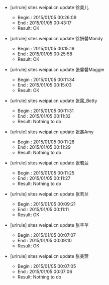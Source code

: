 * [urlrule] sites weipai.cn update 徐美儿

    * Begin : 2015/01/05 00:26:09
    * End   : 2015/01/05 00:43:17
    * Result: OK

* [urlrule] sites weipai.cn update 徐妍馨Mandy

    * Begin : 2015/01/05 00:15:16
    * End   : 2015/01/05 00:25:58
    * Result: OK

* [urlrule] sites weipai.cn update 张馨馨Maggie

    * Begin : 2015/01/05 00:11:34
    * End   : 2015/01/05 00:15:03
    * Result: OK

* [urlrule] sites weipai.cn update 张露_Betty

    * Begin : 2015/01/05 00:11:31
    * End   : 2015/01/05 00:11:32
    * Result: Nothing to do

* [urlrule] sites weipai.cn update 张鑫Amy

    * Begin : 2015/01/05 00:11:28
    * End   : 2015/01/05 00:11:29
    * Result: Nothing to do

* [urlrule] sites weipai.cn update 张若兰

    * Begin : 2015/01/05 00:11:25
    * End   : 2015/01/05 00:11:27
    * Result: Nothing to do

* [urlrule] sites weipai.cn update 张若兰

    * Begin : 2015/01/05 00:09:21
    * End   : 2015/01/05 00:11:11
    * Result: OK

* [urlrule] sites weipai.cn update 张芊芊

    * Begin : 2015/01/05 00:07:07
    * End   : 2015/01/05 00:09:10
    * Result: OK

* [urlrule] sites weipai.cn update 张美荧

    * Begin : 2015/01/05 00:07:05
    * End   : 2015/01/05 00:07:06
    * Result: Nothing to do

